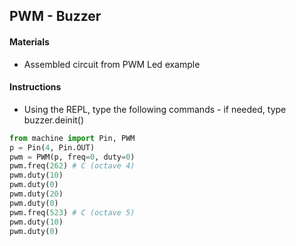 ## PWM - Buzzer

#### Materials
 - Assembled circuit from PWM Led example

#### Instructions
 - Using the REPL, type the following commands - if needed, type buzzer.deinit()
```Python
from machine import Pin, PWM
p = Pin(4, Pin.OUT)
pwm = PWM(p, freq=0, duty=0)
pwm.freq(262) # C (octave 4)
pwm.duty(10)
pwm.duty(0)
pwm.duty(20)
pwm.duty(0)
pwm.freq(523) # C (octave 5)
pwm.duty(10)
pwm.duty(0)
```

